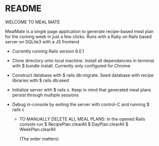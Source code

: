 # README

WELCOME TO MEAL MATE

MealMate is a single page application to generate recipe-based meal plan for the coming week in just a few clicks. Runs with a Ruby on Rails based server on SQLite3 with a JS frontend

- Currently running Rails version 6.0.1

- Clone directory onto local machine. Install all dependancies in terminal with $ bundle install. Currently only configured for Chrome

- Construct database with $ rails db:migrate. Seed database with recipe libraries with $ rails db:seed

- Initialize server with $ rails s. Keep in mind that generated meal plans persist through multiple sessions

- Debug in-console by exiting the server with control-C and running $ rails c
  - TO MANUALLY DELETE ALL MEAL PLANS: In the opened Rails console run
    $ RecipePlan.clearAll
    $ DayPlan.clearAll
    $ WeekPlan.clearAll

    (The order matters)
